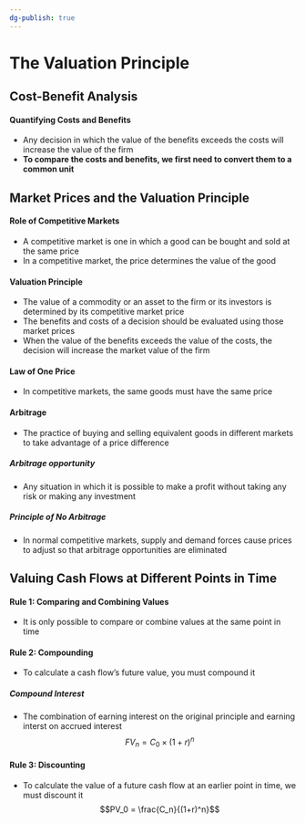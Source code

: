 ```yaml
---
dg-publish: true
---
```

# The Valuation Principle
## Cost-Benefit Analysis
#### Quantifying Costs and Benefits
* Any decision in which the value of the benefits exceeds the costs will increase the value of the firm
* **To compare the costs and benefits, we first need to convert them to a common unit**
## Market Prices and the Valuation Principle
#### Role of Competitive Markets
* A competitive market is one in which a good can be bought and sold at the same price
* In a competitive market, the price determines the value of the good
#### Valuation Principle
* The value of a commodity or an asset to the firm or its investors is determined by its competitive market price
* The benefits and costs of a decision should be evaluated using those market prices
* When the value of the benefits exceeds the value of the costs, the decision will increase the market value of the firm
#### Law of One Price
* In competitive markets, the same goods must have the same price
#### Arbitrage
* The practice of buying and selling equivalent goods in different markets to take advantage of a price difference
##### Arbitrage opportunity
* Any situation in which it is possible to make a profit without taking any risk or making any investment
##### Principle of No Arbitrage
* In normal competitive markets, supply and demand forces cause prices to adjust so that arbitrage opportunities are eliminated

## Valuing Cash Flows at Different Points in Time
#### Rule 1: Comparing and Combining Values
* It is only possible to compare or combine values at the same point in time
#### Rule 2: Compounding
* To calculate a cash flow’s future value, you must compound it
##### Compound Interest
* The combination of earning interest on the original principle and earning interst on accrued interest
$$FV_n = C_0 \times (1+r)^n$$
#### Rule 3: Discounting
* To calculate the value of a future cash flow at an earlier point in time, we must discount it
$$PV_0 = \frac{C_n}{(1+r)^n}$$